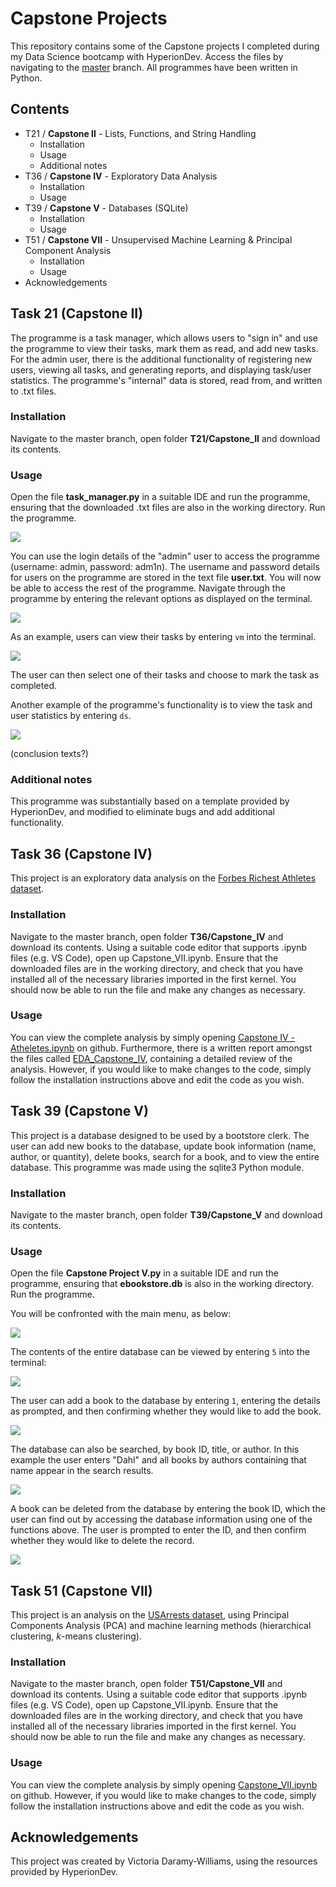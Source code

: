 # Capstone Projects
This repository contains some of the Capstone projects I completed during my Data Science bootcamp with HyperionDev. Access the files by navigating to the [master](https://github.com/victoriadw/CapstoneProjects/tree/master) branch. All programmes have been written in Python.

## Contents
- T21 / **Capstone II** - Lists, Functions, and String Handling
  - Installation
  - Usage
  - Additional notes
- T36 / **Capstone IV** - Exploratory Data Analysis
  - Installation
  - Usage
- T39 / **Capstone V** - Databases (SQLite)
  - Installation
  - Usage
- T51 / **Capstone VII** - Unsupervised Machine Learning & Principal Component Analysis
  - Installation
  - Usage
- Acknowledgements

## Task 21 (Capstone II)
The programme is a task manager, which allows users to "sign in" and use the programme to view their tasks, mark them as read, and add new tasks. For the admin user, there is the additional functionality of registering new users, viewing all tasks, and generating reports, and displaying task/user statistics. The programme's "internal" data is stored, read from, and written to .txt files.

### Installation
Navigate to the master branch, open folder **T21/Capstone_II** and download its contents. 

### Usage
Open the file **task_manager.py** in a suitable IDE and run the programme, ensuring that the downloaded .txt files are also in the working directory. Run the programme.

![](https://github.com/victoriadw/CapstoneProjects/blob/364de590b1315d23e3c184be83684165d3c8a2f7/T53/imgs/T21_login.png)

You can use the login details of the "admin" user to access the programme (username: admin, password: adm1n). The username and password details for users on the programme are stored in the text file **user.txt**. You will now be able to access the rest of the programme. Navigate through the programme by entering the relevant options as displayed on the terminal. 

![](https://github.com/victoriadw/CapstoneProjects/blob/dc89c97a4f264e04655d2c71cfeff89e9b093360/T53/imgs/T21_menu.png)

As an example, users can view their tasks by entering `vm` into the terminal.

![](https://github.com/victoriadw/CapstoneProjects/blob/80012f1d4a4b3f67623fd8e109e147c5be4192a4/T53/imgs/T21_view_tasks.png)

The user can then select one of their tasks and choose to mark the task as completed.

Another example of the programme's functionality is to view the task and user statistics by entering `ds`.

![](https://github.com/victoriadw/CapstoneProjects/blob/80012f1d4a4b3f67623fd8e109e147c5be4192a4/T53/imgs/T21_display_statistics.png)

(conclusion texts?)

### Additional notes
This programme was substantially based on a template provided by HyperionDev, and modified to eliminate bugs and add additional functionality.

## Task 36 (Capstone IV)
This project is an exploratory data analysis on the [Forbes Richest Athletes dataset](https://github.com/victoriadw/CapstoneProjects/blob/80012f1d4a4b3f67623fd8e109e147c5be4192a4/T36/Capstone_IV/fra.csv). 

### Installation
Navigate to the master branch, open folder **T36/Capstone_IV** and download its contents. Using a suitable code editor that supports .ipynb files (e.g. VS Code), open up Capstone_VII.ipynb. Ensure that the downloaded files are in the working directory, and check that you have installed all of the necessary libraries imported in the first kernel. You should now be able to run the file and make any changes as necessary.

### Usage
You can view the complete analysis by simply opening [Capstone IV - Atheletes.ipynb](https://github.com/victoriadw/CapstoneProjects/blob/master/T36/Capstone_IV/Capstone%20IV%20-%20Athletes.ipynb) on github. Furthermore, there is a written report amongst the files called [EDA_Capstone_IV](https://github.com/victoriadw/CapstoneProjects/blob/80012f1d4a4b3f67623fd8e109e147c5be4192a4/T36/Capstone_IV/EDA_Capstone_IV.pdf), containing a detailed review of the analysis. However, if you would like to make changes to the code, simply follow the installation instructions above and edit the code as you wish. 


## Task 39 (Capstone V)
This project is a database designed to be used by a bootstore clerk. The user can add new books to the database, update book information (name, author, or quantity), delete books, search for a book, and to view the entire database. This programme was made using the sqlite3 Python module. 

### Installation
Navigate to the master branch, open folder **T39/Capstone_V** and download its contents.

### Usage
Open the file **Capstone Project V.py** in a suitable IDE and run the programme, ensuring that **ebookstore.db** is also in the working directory. Run the programme. 

You will be confronted with the main menu, as below:

![](https://github.com/victoriadw/CapstoneProjects/blob/80012f1d4a4b3f67623fd8e109e147c5be4192a4/T53/imgs/T39_main_menu.png)

The contents of the entire database can be viewed by entering `5` into the terminal:

![](https://github.com/victoriadw/CapstoneProjects/blob/27cd751efeeb3c8a8d03cfb905f5d577f2f28813/T53/imgs/T39_whole_database.png)

The user can add a book to the database by entering `1`, entering the details as prompted, and then confirming whether they would like to add the book.

![](https://github.com/victoriadw/CapstoneProjects/blob/80012f1d4a4b3f67623fd8e109e147c5be4192a4/T53/imgs/T39_add_book.png)

The database can also be searched, by book ID, title, or author. In this example the user enters "Dahl" and all books by authors containing that name appear in the search results.

![](https://github.com/victoriadw/CapstoneProjects/blob/master/T53/imgs/T39_search_book.png)

A book can be deleted from the database by entering the book ID, which the user can find out by accessing the database information using one of the functions above. The user is prompted to enter the ID, and then confirm whether they would like to delete the record.

![](https://github.com/victoriadw/CapstoneProjects/blob/master/T53/imgs/T39_delete_book.png)


## Task 51 (Capstone VII)
This project is an analysis on the [USArrests dataset](https://github.com/victoriadw/CapstoneProjects/blob/80012f1d4a4b3f67623fd8e109e147c5be4192a4/T51/Capstone_VII/UsArrests.csv), using Principal Components Analysis (PCA) and machine learning methods (hierarchical clustering, *k*-means clustering). 

### Installation
Navigate to the master branch, open folder **T51/Capstone_VII** and download its contents. Using a suitable code editor that supports .ipynb files (e.g. VS Code), open up Capstone_VII.ipynb. Ensure that the downloaded files are in the working directory, and check that you have installed all of the necessary libraries imported in the first kernel. You should now be able to run the file and make any changes as necessary.

### Usage
You can view the complete analysis by simply opening [Capstone_VII.ipynb](https://github.com/victoriadw/CapstoneProjects/blob/80012f1d4a4b3f67623fd8e109e147c5be4192a4/T51/Capstone_VII/Capstone_VII.ipynb) on github. However, if you would like to make changes to the code, simply follow the installation instructions above and edit the code as you wish.

## Acknowledgements
This project was created by Victoria Daramy-Williams, using the resources provided by HyperionDev.
